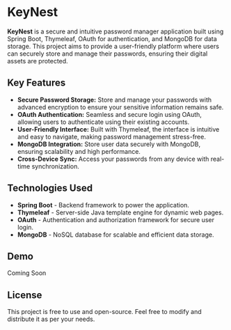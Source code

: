 # KeyNest

**KeyNest** is a secure and intuitive password manager application built using Spring Boot, Thymeleaf, OAuth for authentication, and MongoDB for data storage. This project aims to provide a user-friendly platform where users can securely store and manage their passwords, ensuring their digital assets are protected.

## Key Features

- **Secure Password Storage:** Store and manage your passwords with advanced encryption to ensure your sensitive information remains safe.
- **OAuth Authentication:** Seamless and secure login using OAuth, allowing users to authenticate using their existing accounts.
- **User-Friendly Interface:** Built with Thymeleaf, the interface is intuitive and easy to navigate, making password management stress-free.
- **MongoDB Integration:** Store user data securely with MongoDB, ensuring scalability and high performance.
- **Cross-Device Sync:** Access your passwords from any device with real-time synchronization.

## Technologies Used

- **Spring Boot** - Backend framework to power the application.
- **Thymeleaf** - Server-side Java template engine for dynamic web pages.
- **OAuth** - Authentication and authorization framework for secure user login.
- **MongoDB** - NoSQL database for scalable and efficient data storage.

## Demo

Coming Soon

## License

This project is free to use and open-source. Feel free to modify and distribute it as per your needs.
